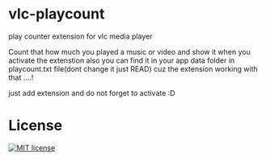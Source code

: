 # vlc-playcount
play counter extension for vlc media player

Count that how much you played a music or video and show it when you activate the extenstion also you can find it in your app data folder in playcount.txt file(dont change it just READ) cuz the extension working with that ....!

just add extension and do not forget to activate :D

# License
[![MIT license](https://img.shields.io/github/license/sinaxhpm/Azir_Socks_Over_Ssh)](http://opensource.org/licenses/MIT)
